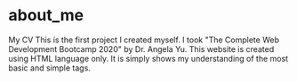 # about_me
My CV
This is the first project I created myself. I took "The Complete Web Development Bootcamp 2020" by Dr. Angela Yu. This website is created using HTML language only. It is simply shows my understanding of the most basic and simple tags. 
